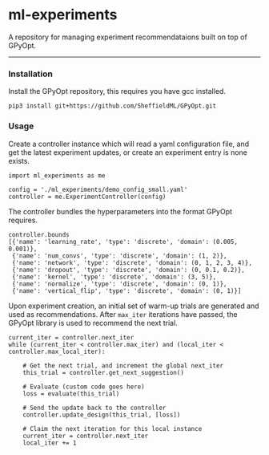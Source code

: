 # ml-experiments
A repository for managing experiment recommendataions built on top of GPyOpt.

___

### Installation

Install the GPyOpt repository, this requires you have gcc installed.

```pip3 install git+https://github.com/SheffieldML/GPyOpt.git```


### Usage

Create a controller instance which will read a yaml configuration file, and get the latest experiment updates, or create an experiment entry is none exists.

```
import ml_experiments as me

config = './ml_experiments/demo_config_small.yaml'
controller = me.ExperimentController(config)

```

The controller bundles the hyperparameters into the format GPyOpt requires.
```
controller.bounds
[{'name': 'learning_rate', 'type': 'discrete', 'domain': (0.005, 0.001)},
 {'name': 'num_convs', 'type': 'discrete', 'domain': (1, 2)},
 {'name': 'network', 'type': 'discrete', 'domain': (0, 1, 2, 3, 4)},
 {'name': 'dropout', 'type': 'discrete', 'domain': (0, 0.1, 0.2)},
 {'name': 'kernel', 'type': 'discrete', 'domain': (3, 5)},
 {'name': 'normalize', 'type': 'discrete', 'domain': (0, 1)},
 {'name': 'vertical_flip', 'type': 'discrete', 'domain': (0, 1)}]
```

Upon experiment creation, an initial set of warm-up trials are generated and used as recommendations. After `max_iter` iterations have passed, the GPyOpt library is used to recommend the next trial.

```
current_iter = controller.next_iter
while (current_iter < controller.max_iter) and (local_iter < controller.max_local_iter):

    # Get the next trial, and increment the global next_iter
    this_trial = controller.get_next_suggestion()

    # Evaluate (custom code goes here)
    loss = evaluate(this_trial)

    # Send the update back to the controller
    controller.update_design(this_trial, [loss])

    # Claim the next iteration for this local instance
    current_iter = controller.next_iter
    local_iter += 1
```